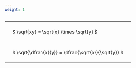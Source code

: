 ```yaml
---
weight: 1
---
```


<style type="text/css">
#T_4db71 th.col_heading {
  text-align: left;
  font-size: 1em;
}
#T_4db71 td {
  text-align: left;
  font-size: 1em;
  padding: 1.5em;
}
</style>
<table id="T_4db71">
  <thead>
  </thead>
  <tbody>
    <tr>
      <td id="T_4db71_row0_col0" class="data row0 col0" >$ \sqrt{xy} = \sqrt{x} \times \sqrt{y} $</td>
    </tr>
    <tr>
      <td id="T_4db71_row1_col0" class="data row1 col0" >$ \sqrt{\dfrac{x}{y}} = \dfrac{\sqrt{x}}{\sqrt{y}} $</td>
    </tr>
  </tbody>
</table>
